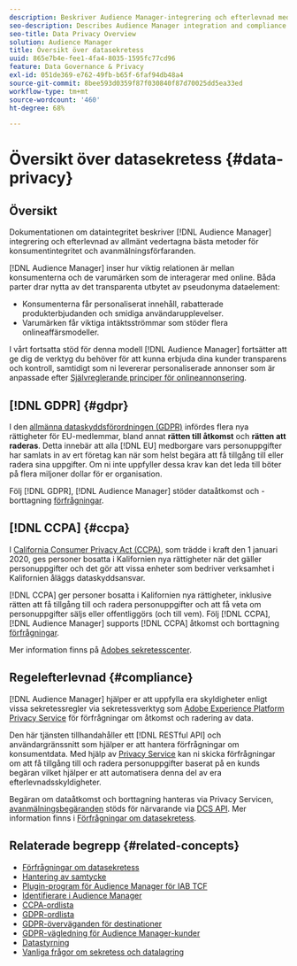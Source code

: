 ```yaml
---
description: Beskriver Audience Manager-integrering och efterlevnad med allmänt vedertagna metoder för konsumentsekretess och avanmälan.
seo-description: Describes Audience Manager integration and compliance with generally accepted best practices related to consumer privacy and opt-out procedures.
seo-title: Data Privacy Overview
solution: Audience Manager
title: Översikt över datasekretess
uuid: 865e7b4e-fee1-4fa4-8035-1595fc77cd96
feature: Data Governance & Privacy
exl-id: 051de369-e762-49fb-b65f-6faf94db48a4
source-git-commit: 8bee593d0359f87f030840f87d70025dd5ea33ed
workflow-type: tm+mt
source-wordcount: '460'
ht-degree: 68%

---
```


# Översikt över datasekretess {#data-privacy}

## Översikt

Dokumentationen om dataintegritet beskriver [!DNL Audience Manager] integrering och efterlevnad av allmänt vedertagna bästa metoder för konsumentintegritet och avanmälningsförfaranden.

[!DNL Audience Manager] inser hur viktig relationen är mellan konsumenterna och de varumärken som de interagerar med online. Båda parter drar nytta av det transparenta utbytet av pseudonyma dataelement:

* Konsumenterna får personaliserat innehåll, rabatterade produkterbjudanden och smidiga användarupplevelser.
* Varumärken får viktiga intäktsströmmar som stöder flera onlineaffärsmodeller.

I vårt fortsatta stöd för denna modell [!DNL Audience Manager] fortsätter att ge dig de verktyg du behöver för att kunna erbjuda dina kunder transparens och kontroll, samtidigt som ni levererar personaliserade annonser som är anpassade efter [Självreglerande principer för onlineannonsering](https://www.iab.com/news/self-regulatory-principles-for-online-behavioral-advertising/).

## [!DNL GDPR] {#gdpr}

I den [allmänna dataskyddsförordningen (GDPR)](https://gdpr.eu/data-privacy/) infördes flera nya rättigheter för EU-medlemmar, bland annat **rätten till åtkomst** och **rätten att raderas**. Detta innebär att alla [!DNL EU] medborgare vars personuppgifter har samlats in av ert företag kan när som helst begära att få tillgång till eller radera sina uppgifter. Om ni inte uppfyller dessa krav kan det leda till böter på flera miljoner dollar för er organisation.

Följ [!DNL GDPR], [!DNL Audience Manager] stöder dataåtkomst och -borttagning [förfrågningar](data-privacy-requests.md).

## [!DNL CCPA] {#ccpa}

I [California Consumer Privacy Act (CCPA)](https://www.caprivacy.org/about), som trädde i kraft den 1 januari 2020, ges personer bosatta i Kalifornien nya rättigheter när det gäller personuppgifter och det gör att vissa enheter som bedriver verksamhet i Kalifornien åläggs dataskyddsansvar.

[!DNL CCPA] ger personer bosatta i Kalifornien nya rättigheter, inklusive rätten att få tillgång till och radera personuppgifter och att få veta om personuppgifter säljs eller offentliggörs (och till vem). Följ [!DNL CCPA], [!DNL Audience Manager] supports [!DNL CCPA] åtkomst och borttagning [förfrågningar](data-privacy-requests.md).

Mer information finns på [Adobes sekretesscenter](https://www.adobe.com/se/privacy/opt-out.html#customeruse).

## Regelefterlevnad {#compliance}

[!DNL Audience Manager] hjälper er att uppfylla era skyldigheter enligt vissa sekretessregler via sekretessverktyg som [Adobe Experience Platform Privacy Service](https://experienceleague.adobe.com/docs/experience-platform/privacy/home.html?lang=en) för förfrågningar om åtkomst och radering av data.

Den här tjänsten tillhandahåller ett [!DNL RESTful API] och användargränssnitt som hjälper er att hantera förfrågningar om konsumentdata. Med hjälp av [Privacy Service](https://experienceleague.adobe.com/docs/experience-platform/privacy/home.html?lang=en) kan ni skicka förfrågningar om att få tillgång till och radera personuppgifter baserat på en kunds begäran vilket hjälper er att automatisera denna del av era efterlevnadsskyldigheter.

Begäran om dataåtkomst och borttagning hanteras via Privacy Servicen, [avanmälningsbegäranden](data-privacy-requests.md#opt-out-requests) stöds för närvarande via [DCS API](../../api/dcs-intro/dcs-api-reference/dcs-api-reference-overview.md). Mer information finns i [Förfrågningar om datasekretess](data-privacy-requests.md).

## Relaterade begrepp {#related-concepts}

* [Förfrågningar om datasekretess](data-privacy-requests.md)
* [Hantering av samtycke](data-privacy-consent.md)
* [Plugin-program för Audience Manager för IAB TCF](aam-iab-plugin.md)
* [Identifierare i Audience Manager](data-privacy-ids.md)
* [CCPA-ordlista](aam-ccpa-glossary.md)
* [GDPR-ordlista](aam-gdpr-glossary.md)
* [GDPR-överväganden för destinationer](aam-gdpr-partners.md)
* [GDPR-vägledning för Audience Manager-kunder](aam-gdpr-readiness.md)
* [Datastyrning](data-governance.md)
* [Vanliga frågor om sekretess och datalagring](../../faq/faq-privacy.md)
